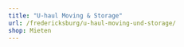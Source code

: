 ```yaml
---
title: "U-haul Moving & Storage"
url: /fredericksburg/u-haul-moving-und-storage/
shop: Mieten
---
```

